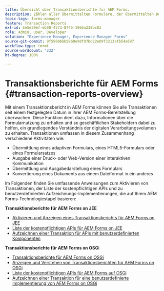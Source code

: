 ```yaml
---
title: Übersicht über Transaktionsberichte für AEM Forms.
description: Zählen aller übermittelten Formulare, der übermittelten Dokumente, wiedergegebenen interaktiven Kommunikationen, in ein anderes Format konvertierten Dokumente usw.
topic-tags: forms-manager
feature: Transaction Reports
exl-id: 6e5e29ef-eb90-4573-8745-1966a238bc03
role: Admin, User, Developer
solution: "Experience Manager, Experience Manager Forms"
source-git-commit: 9f59606bb58b9e90f07bd22e89f3213afb54a697
workflow-type: tm+mt
source-wordcount: '232'
ht-degree: 100%

---
```


# Transaktionsberichte für AEM Forms {#transaction-reports-overview}

Mit einem Transaktionsbericht in AEM Forms können Sie alle Transaktionen seit einem festgelegten Datum in Ihrer AEM Forms-Bereitstellung überwachen. Diese Funktion dient dazu, Informationen über die Formularnutzung zu erhalten und so geschäftlichen Stakeholdern dabei zu helfen, ein grundlegendes Verständnis der digitalen Verarbeitungsvolumen zu erhalten. Transaktionen umfassen in diesem Zusammenhang verschiedene Aktivitäten wie:

* Übermittlung eines adaptiven Formulars, eines HTML5-Formulars oder eines Formularsatzes
* Ausgabe einer Druck- oder Web-Version einer interaktiven Kommunikation
* Übermittlung und Ausgabedarstellung eines Formulars
* Konvertierung eines Dokuments aus einem Dateiformat in ein anderes

Im Folgenden finden Sie umfassende Anweisungen zum Aktivieren von Transaktionen, der Liste der kostenpflichtigen APIs und zu benutzerdefinierten Aufzeichnungs-Implementierungen, die auf Ihrem AEM Forms-Technologiestapel basieren:

**Transaktionsberichte für AEM Forms on JEE**

* [Aktivieren und Anzeigen eines Transaktionsberichts für AEM Forms on JEE](/help/forms/using/transaction-report-overview-jee.md)
* [Liste der kostenpflichtigen APIs für AEM Forms on JEE](/help/forms/using/transaction-reports-billable-apis-jee.md)
* [Aufzeichnen einer Transaktion für APIs mit benutzerdefinierten Komponenten](/help/forms/using/record-transaction-custom-component-jee.md)

**Transaktionsberichte für AEM Forms on OSGi**

* [Transaktionsberichte für AEM Forms on OSGi](/help/forms/using/transaction-reports-overview.md)
* [Anzeigen und Verstehen von Transaktionsberichten für AEM Forms on OSGi](/help/forms/using/viewing-and-understanding-transaction-reports.md)
* [Liste der kostenpflichtigen APIs für AEM Forms auf OSGi](/help/forms/using/transaction-reports-billable-apis.md)
* [Aufzeichnen einer Transaktion für eine benutzerdefinierte Implementierung von AEM Forms on OSGi](/help/forms/using/record-transaction-custom-implementation.md)

